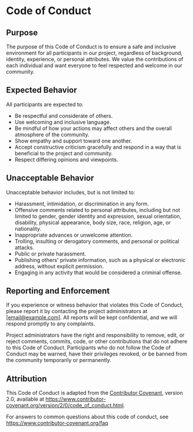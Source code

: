# Code of Conduct

## Purpose

The purpose of this Code of Conduct is to ensure a safe and inclusive environment for all participants in our project, regardless of background, identity, experience, or personal attributes. We value the contributions of each individual and want everyone to feel respected and welcome in our community.

## Expected Behavior

All participants are expected to:

- Be respectful and considerate of others.
- Use welcoming and inclusive language.
- Be mindful of how your actions may affect others and the overall atmosphere of the community.
- Show empathy and support toward one another.
- Accept constructive criticism gracefully and respond in a way that is beneficial to the project and community.
- Respect differing opinions and viewpoints.

## Unacceptable Behavior

Unacceptable behavior includes, but is not limited to:

- Harassment, intimidation, or discrimination in any form.
- Offensive comments related to personal attributes, including but not limited to gender, gender identity and expression, sexual orientation, disability, physical appearance, body size, race, religion, age, or nationality.
- Inappropriate advances or unwelcome attention.
- Trolling, insulting or derogatory comments, and personal or political attacks.
- Public or private harassment.
- Publishing others' private information, such as a physical or electronic address, without explicit permission.
- Engaging in any activity that would be considered a criminal offense.

## Reporting and Enforcement

If you experience or witness behavior that violates this Code of Conduct, please report it by contacting the project administrators at [email@example.com]. All reports will be kept confidential, and we will respond promptly to any complaints.

Project administrators have the right and responsibility to remove, edit, or reject comments, commits, code, or other contributions that do not adhere to this Code of Conduct. Participants who do not follow the Code of Conduct may be warned, have their privileges revoked, or be banned from the community temporarily or permanently.

## Attribution

This Code of Conduct is adapted from the [Contributor Covenant](https://www.contributor-covenant.org/), version 2.0, available at https://www.contributor-covenant.org/version/2/0/code_of_conduct.html.

For answers to common questions about this code of conduct, see https://www.contributor-covenant.org/faq
